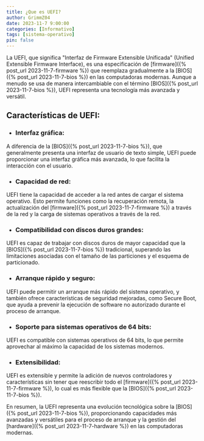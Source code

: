 ```yaml
---
title: ¿Que es UEFI?
author: GrimmZ04
date: 2023-11-7 9:00:00
categories: [Informativo]
tags: [sistema-operativo]
pin: false
---
```


La UEFI, que significa "Interfaz de Firmware Extensible Unificada" (Unified Extensible Firmware Interface), es una especificación de [firmware]({% post_url 2023-11-7-firmware %}) que reemplaza gradualmente a la [BIOS]({% post_url 2023-11-7-bios %}) en las computadoras modernas. Aunque a menudo se usa de manera intercambiable con el término [BIOS]({% post_url 2023-11-7-bios %}), UEFI representa una tecnología más avanzada y versátil.

## **Características de UEFI**:

- ### **Interfaz gráfica**:
A diferencia de la [BIOS]({% post_url 2023-11-7-bios %}), que generalmente presenta una interfaz de usuario de texto simple, UEFI puede proporcionar una interfaz gráfica más avanzada, lo que facilita la interacción con el usuario.
- ### **Capacidad de red**:
UEFI tiene la capacidad de acceder a la red antes de cargar el sistema operativo. Esto permite funciones como la recuperación remota, la actualización del [firmware]({% post_url 2023-11-7-firmware %}) a través de la red y la carga de sistemas operativos a través de la red.
- ### **Compatibilidad con discos duros grandes**:
UEFI es capaz de trabajar con discos duros de mayor capacidad que la [BIOS]({% post_url 2023-11-7-bios %}) tradicional, superando las limitaciones asociadas con el tamaño de las particiones y el esquema de particionado.
- ### **Arranque rápido y seguro**:
UEFI puede permitir un arranque más rápido del sistema operativo, y también ofrece características de seguridad mejoradas, como Secure Boot, que ayuda a prevenir la ejecución de software no autorizado durante el proceso de arranque.
- ### **Soporte para sistemas operativos de 64 bits**:
UEFI es compatible con sistemas operativos de 64 bits, lo que permite aprovechar al máximo la capacidad de los sistemas modernos.
- ### **Extensibilidad**:
UEFI es extensible y permite la adición de nuevos controladores y características sin tener que reescribir todo el [firmware]({% post_url 2023-11-7-firmware %}), lo cual es más flexible que la [BIOS]({% post_url 2023-11-7-bios %}).

En resumen, la UEFI representa una evolución tecnológica sobre la [BIOS]({% post_url 2023-11-7-bios %}), proporcionando capacidades más avanzadas y versátiles para el proceso de arranque y la gestión del [hardware]({% post_url 2023-11-7-hardware %}) en las computadoras modernas.